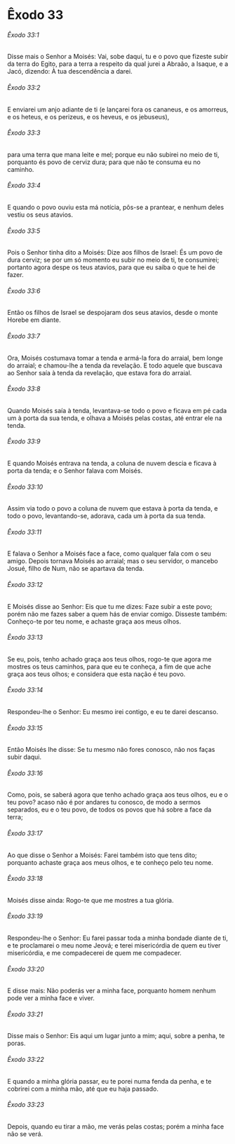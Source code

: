 # Êxodo 33

###### Êxodo 33:1

Disse mais o Senhor a Moisés: Vai, sobe daqui, tu e o povo que fizeste subir da terra do Egito, para a terra a respeito da qual jurei a Abraão, a Isaque, e a Jacó, dizendo: À tua descendência a darei.

###### Êxodo 33:2

E enviarei um anjo adiante de ti (e lançarei fora os cananeus, e os amorreus, e os heteus, e os perizeus, e os heveus, e os jebuseus),

###### Êxodo 33:3

para uma terra que mana leite e mel; porque eu não subirei no meio de ti, porquanto és povo de cerviz dura; para que não te consuma eu no caminho.

###### Êxodo 33:4

E quando o povo ouviu esta má notícia, pôs-se a prantear, e nenhum deles vestiu os seus atavios.

###### Êxodo 33:5

Pois o Senhor tinha dito a Moisés: Dize aos filhos de Israel: És um povo de dura cerviz; se por um só momento eu subir no meio de ti, te consumirei; portanto agora despe os teus atavios, para que eu saiba o que te hei de fazer.

###### Êxodo 33:6

Então os filhos de Israel se despojaram dos seus atavios, desde o monte Horebe em diante.

###### Êxodo 33:7

Ora, Moisés costumava tomar a tenda e armá-la fora do arraial, bem longe do arraial; e chamou-lhe a tenda da revelação. E todo aquele que buscava ao Senhor saía à tenda da revelação, que estava fora do arraial.

###### Êxodo 33:8

Quando Moisés saía à tenda, levantava-se todo o povo e ficava em pé cada um à porta da sua tenda, e olhava a Moisés pelas costas, até entrar ele na tenda.

###### Êxodo 33:9

E quando Moisés entrava na tenda, a coluna de nuvem descia e ficava à porta da tenda; e o Senhor falava com Moisés.

###### Êxodo 33:10

Assim via todo o povo a coluna de nuvem que estava à porta da tenda, e todo o povo, levantando-se, adorava, cada um à porta da sua tenda.

###### Êxodo 33:11

E falava o Senhor a Moisés face a face, como qualquer fala com o seu amigo. Depois tornava Moisés ao arraial; mas o seu servidor, o mancebo Josué, filho de Num, não se apartava da tenda.

###### Êxodo 33:12

E Moisés disse ao Senhor: Eis que tu me dizes: Faze subir a este povo; porém não me fazes saber a quem hás de enviar comigo. Disseste também: Conheço-te por teu nome, e achaste graça aos meus olhos.

###### Êxodo 33:13

Se eu, pois, tenho achado graça aos teus olhos, rogo-te que agora me mostres os teus caminhos, para que eu te conheça, a fim de que ache graça aos teus olhos; e considera que esta nação é teu povo.

###### Êxodo 33:14

Respondeu-lhe o Senhor: Eu mesmo irei contigo, e eu te darei descanso.

###### Êxodo 33:15

Então Moisés lhe disse: Se tu mesmo não fores conosco, não nos faças subir daqui.

###### Êxodo 33:16

Como, pois, se saberá agora que tenho achado graça aos teus olhos, eu e o teu povo? acaso não é por andares tu conosco, de modo a sermos separados, eu e o teu povo, de todos os povos que há sobre a face da terra;

###### Êxodo 33:17

Ao que disse o Senhor a Moisés: Farei também isto que tens dito; porquanto achaste graça aos meus olhos, e te conheço pelo teu nome.

###### Êxodo 33:18

Moisés disse ainda: Rogo-te que me mostres a tua glória.

###### Êxodo 33:19

Respondeu-lhe o Senhor: Eu farei passar toda a minha bondade diante de ti, e te proclamarei o meu nome Jeová; e terei misericórdia de quem eu tiver misericórdia, e me compadecerei de quem me compadecer.

###### Êxodo 33:20

E disse mais: Não poderás ver a minha face, porquanto homem nenhum pode ver a minha face e viver.

###### Êxodo 33:21

Disse mais o Senhor: Eis aqui um lugar junto a mim; aqui, sobre a penha, te poras.

###### Êxodo 33:22

E quando a minha glória passar, eu te porei numa fenda da penha, e te cobrirei com a minha mão, até que eu haja passado.

###### Êxodo 33:23

Depois, quando eu tirar a mão, me verás pelas costas; porém a minha face não se verá.

